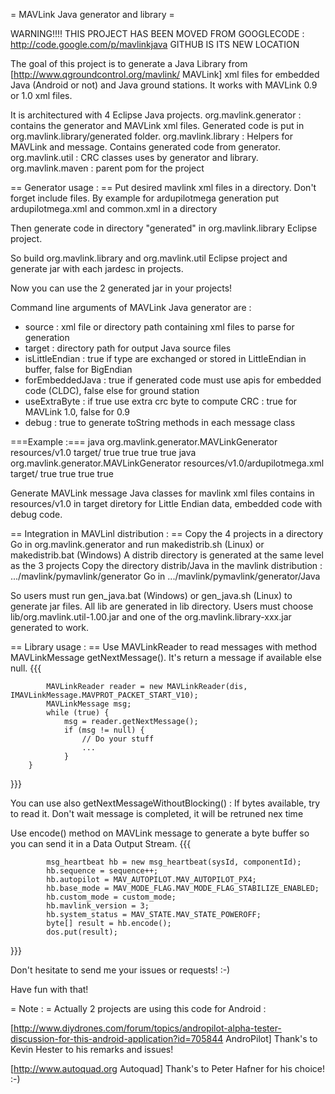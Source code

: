 = MAVLink Java generator and library =

WARNING!!!! THIS PROJECT HAS BEEN MOVED FROM GOOGLECODE : http://code.google.com/p/mavlinkjava
GITHUB IS ITS NEW LOCATION



The goal of this project is to generate a Java Library from [http://www.qgroundcontrol.org/mavlink/ MAVLink] xml files for embedded Java (Android or not) and Java ground stations.
It works with MAVLink 0.9 or 1.0 xml files.

It is architectured with 4 Eclipse Java projects.
org.mavlink.generator : contains the generator and MAVLink xml files. Generated code is put in org.mavlink.library/generated folder.
org.mavlink.library : Helpers for MAVLink and message. Contains generated code from generator.
org.mavlink.util : CRC classes uses by generator and library.
org.mavlink.maven : parent pom for the project

== Generator usage : ==
Put desired mavlink xml files in a directory. Don't forget include files.
By example for ardupilotmega generation put ardupilotmega.xml and common.xml in a directory

Then generate code in directory "generated" in org.mavlink.library Eclipse project.

So build org.mavlink.library and org.mavlink.util Eclipse project and generate jar with each jardesc in projects.

Now you can use the 2 generated jar in your projects!

Command line arguments of MAVLink Java generator are :
  * source : xml file or directory path containing xml files to parse for generation
  * target : directory path for output Java source files
  * isLittleEndian : true if type are exchanged or stored in LittleEndian in buffer, false for BigEndian
  * forEmbeddedJava : true if generated code must use apis for embedded code (CLDC), false else for ground station
  * useExtraByte : if true use extra crc byte to compute CRC : true for MAVLink 1.0, false for 0.9
  * debug : true to generate toString methods in each message class
    
===Example :===
    java org.mavlink.generator.MAVLinkGenerator resources/v1.0 target/ true true true true
    java org.mavlink.generator.MAVLinkGenerator resources/v1.0/ardupilotmega.xml target/ true true true true

Generate MAVLink message Java classes for mavlink xml files contains in resources/v1.0 in target diretory for Little Endian data, embedded code with debug code.

== Integration in MAVLinl distribution : ==
Copy the 4 projects in a directory
Go in org.mavlink.generator and run makedistrib.sh (Linux) or makedistrib.bat (Windows)
A distrib directory is generated at the same level as the 3 projects
Copy the directory distrib/Java in the mavlink distribution : .../mavlink/pymavlink/generator
Go in .../mavlink/pymavlink/generator/Java

So users must run gen_java.bat (Windows) or gen_java.sh (Linux) to generate jar files.
All lib are generated in lib directory.
Users must choose lib/org.mavlink.util-1.00.jar and one of the org.mavlink.library-xxx.jar generated to work.

== Library usage : ==
Use MAVLinkReader to read messages with method MAVLinkMessage getNextMessage(). It's return a message if available else null.
{{{

            MAVLinkReader reader = new MAVLinkReader(dis, IMAVLinkMessage.MAVPROT_PACKET_START_V10);
            MAVLinkMessage msg;
            while (true) {
                msg = reader.getNextMessage();
                if (msg != null) {
                	// Do your stuff
                	...
                }
	    }
}}}


You can use also getNextMessageWithoutBlocking() : If bytes available, try to read it. Don't wait message is completed, it will be retruned nex time


Use encode() method on MAVLink message to generate a byte buffer so you can send it in a Data Output Stream.
{{{

            msg_heartbeat hb = new msg_heartbeat(sysId, componentId);
            hb.sequence = sequence++;
            hb.autopilot = MAV_AUTOPILOT.MAV_AUTOPILOT_PX4;
            hb.base_mode = MAV_MODE_FLAG.MAV_MODE_FLAG_STABILIZE_ENABLED;
            hb.custom_mode = custom_mode;
            hb.mavlink_version = 3;
            hb.system_status = MAV_STATE.MAV_STATE_POWEROFF;
            byte[] result = hb.encode();
            dos.put(result);
}}}


Don't hesitate to send me your issues or requests! :-)

Have fun with that!

= Note : =
Actually 2 projects are using this code for Android :

[http://www.diydrones.com/forum/topics/andropilot-alpha-tester-discussion-for-this-android-application?id=705844 AndroPilot] 
Thank's to Kevin Hester to his remarks and issues!

[http://www.autoquad.org Autoquad] 
Thank's to Peter Hafner for his choice! :-)

